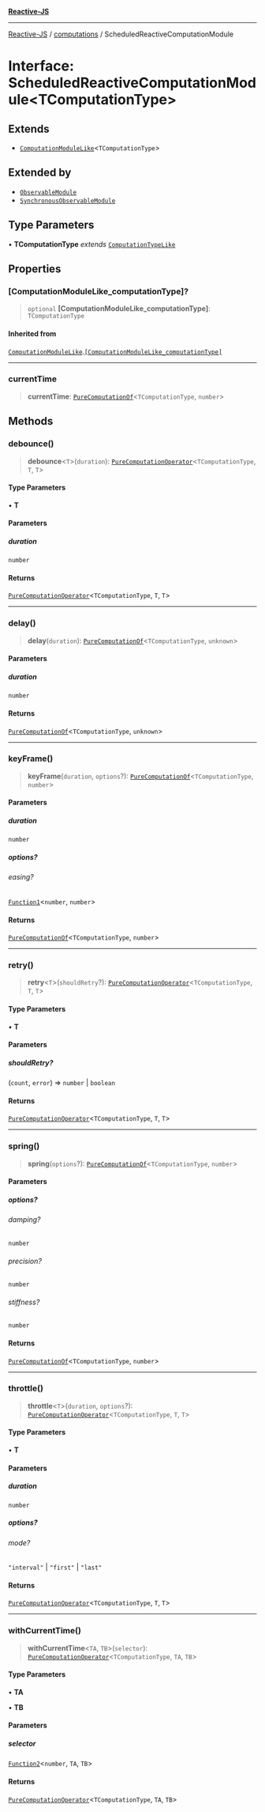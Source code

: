 [**Reactive-JS**](../../README.md)

***

[Reactive-JS](../../README.md) / [computations](../README.md) / ScheduledReactiveComputationModule

# Interface: ScheduledReactiveComputationModule\<TComputationType\>

## Extends

- [`ComputationModuleLike`](ComputationModuleLike.md)\<`TComputationType`\>

## Extended by

- [`ObservableModule`](../Observable/interfaces/ObservableModule.md)
- [`SynchronousObservableModule`](../SynchronousObservable/interfaces/SynchronousObservableModule.md)

## Type Parameters

• **TComputationType** *extends* [`ComputationTypeLike`](ComputationTypeLike.md)

## Properties

### \[ComputationModuleLike\_computationType\]?

> `optional` **\[ComputationModuleLike\_computationType\]**: `TComputationType`

#### Inherited from

[`ComputationModuleLike`](ComputationModuleLike.md).[`[ComputationModuleLike_computationType]`](ComputationModuleLike.md#computationmodulelike_computationtype)

***

### currentTime

> **currentTime**: [`PureComputationOf`](../type-aliases/PureComputationOf.md)\<`TComputationType`, `number`\>

## Methods

### debounce()

> **debounce**\<`T`\>(`duration`): [`PureComputationOperator`](../type-aliases/PureComputationOperator.md)\<`TComputationType`, `T`, `T`\>

#### Type Parameters

• **T**

#### Parameters

##### duration

`number`

#### Returns

[`PureComputationOperator`](../type-aliases/PureComputationOperator.md)\<`TComputationType`, `T`, `T`\>

***

### delay()

> **delay**(`duration`): [`PureComputationOf`](../type-aliases/PureComputationOf.md)\<`TComputationType`, `unknown`\>

#### Parameters

##### duration

`number`

#### Returns

[`PureComputationOf`](../type-aliases/PureComputationOf.md)\<`TComputationType`, `unknown`\>

***

### keyFrame()

> **keyFrame**(`duration`, `options`?): [`PureComputationOf`](../type-aliases/PureComputationOf.md)\<`TComputationType`, `number`\>

#### Parameters

##### duration

`number`

##### options?

###### easing?

[`Function1`](../../functions/type-aliases/Function1.md)\<`number`, `number`\>

#### Returns

[`PureComputationOf`](../type-aliases/PureComputationOf.md)\<`TComputationType`, `number`\>

***

### retry()

> **retry**\<`T`\>(`shouldRetry`?): [`PureComputationOperator`](../type-aliases/PureComputationOperator.md)\<`TComputationType`, `T`, `T`\>

#### Type Parameters

• **T**

#### Parameters

##### shouldRetry?

(`count`, `error`) => `number` \| `boolean`

#### Returns

[`PureComputationOperator`](../type-aliases/PureComputationOperator.md)\<`TComputationType`, `T`, `T`\>

***

### spring()

> **spring**(`options`?): [`PureComputationOf`](../type-aliases/PureComputationOf.md)\<`TComputationType`, `number`\>

#### Parameters

##### options?

###### damping?

`number`

###### precision?

`number`

###### stiffness?

`number`

#### Returns

[`PureComputationOf`](../type-aliases/PureComputationOf.md)\<`TComputationType`, `number`\>

***

### throttle()

> **throttle**\<`T`\>(`duration`, `options`?): [`PureComputationOperator`](../type-aliases/PureComputationOperator.md)\<`TComputationType`, `T`, `T`\>

#### Type Parameters

• **T**

#### Parameters

##### duration

`number`

##### options?

###### mode?

`"interval"` \| `"first"` \| `"last"`

#### Returns

[`PureComputationOperator`](../type-aliases/PureComputationOperator.md)\<`TComputationType`, `T`, `T`\>

***

### withCurrentTime()

> **withCurrentTime**\<`TA`, `TB`\>(`selector`): [`PureComputationOperator`](../type-aliases/PureComputationOperator.md)\<`TComputationType`, `TA`, `TB`\>

#### Type Parameters

• **TA**

• **TB**

#### Parameters

##### selector

[`Function2`](../../functions/type-aliases/Function2.md)\<`number`, `TA`, `TB`\>

#### Returns

[`PureComputationOperator`](../type-aliases/PureComputationOperator.md)\<`TComputationType`, `TA`, `TB`\>
